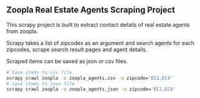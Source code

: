 
Zoopla Real Estate Agents Scraping Project
-------------------------

This scrapy project is built to extract contact details of real estate agents from zoopla.

Scrapy takes a list of zipcodes as an argument and search agents for each zipcodes, scrape search result pages and agent details.

Scraped items can be saved as json or csv files.


```bash
# Save items to csv file
scrapy crawl zoopla -o zoopla_agents.csv -a zipcode='EC1,EC4'
# save items to json file
scrapy crawl zoopla -o zoopla_agents.json -a zipcode='EC1,EC4'
```
